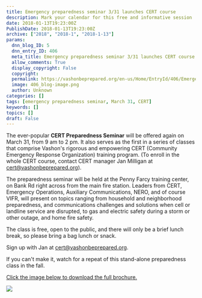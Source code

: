 ```yaml
---
title: Emergency preparedness seminar 3/31 launches CERT course
description: Mark your calendar for this free and informative session
date: 2018-01-13T19:23:00Z
PublishDate: 2018-01-13T19:23:00Z
archive: ["2018", "2018-1", "2018-1-13"]
params:
  dnn_blog_ID: 5
  dnn_entry_ID: 406
  meta_title: Emergency preparedness seminar 3/31 launches CERT course
  allow_comments: True
  display_copyright: False
  copyright:
  permalink: https://vashonbeprepared.org/en-us/Home/EntryId/406/Emergency-preparedness-seminar-3-31-launches-CERT-course
  image: 406_blog-image.png
  author: Unknown
categories: []
tags: [emergency preparedness seminar, March 31, CERT]
keywords: []
topics: []
draft: False
---
```


The ever-popular **CERT Preparedness Seminar** will be offered again on March 31, from 9 am to 2 pm. It also serves as the first in a series of classes that comprise Vashon's rigorous and empowering CERT (Community Emergency Response Organization) training program. (To enroll in the whole CERT course, contact CERT manager Jan Milligan at cert@vashonbeprepared.org).

The preparedness seminar will be held at the Penny Farcy training center, on Bank Rd right across from the main fire station. Leaders from CERT, Emergency Operations, Auxiliary Communications, NERO, and of course VIFR, will present on topics ranging from household and neighborhood preparedness, and communications challenges and solutions when cell or landline service are disrupted, to gas and electric safety during a storm or other outage, and home fire safety.

The class is free, open to the public, and there will only be a brief lunch break, so please bring a bag lunch or snack.

Sign up with Jan at cert@vashonbeprepared.org.

If you can't make it, watch for a repeat of this stand-alone preparedness class in the fall.

[Click the image below to download the full brochure.](/Portals/1/Docs/CERT/Documents/CERT_Mar_2018_Course.pdf?ver=2018-01-30-101346-857)

[![](/Portals/1/Docs/CERT/Documents/Mar18CERTCourse%20.a.jpg?ver=2018-01-30-101217-523)](/Portals/1/Docs/CERT/Documents/CERT_Mar_2018_Course.pdf?ver=2018-01-30-101346-857)
